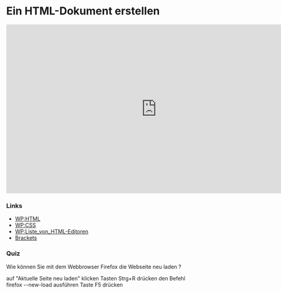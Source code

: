 # Ein HTML-Dokument erstellen

<iframe width="800" height="450" src="https://www.youtube-nocookie.com/embed/vA3ATuPb_4s?showinfo=0" frameborder="0" allowfullscreen></iframe>

### Links

* [WP:HTML](http://de.wikipedia.org/wiki/Hypertext_Markup_Language)
* [WP:CSS](http://de.wikipedia.org/wiki/Cascading_Style_Sheets)
* [WP:Liste_von_HTML-Editoren](http://de.wikipedia.org/wiki/Liste_von_HTML-Editoren)
* [Brackets](http://brackets.io/)

### Quiz

<quiz name="">
    <question multiple>
        <p>Wie können Sie mit dem Webbrowser Firefox die Webseite neu laden ?</p>
        <answer correct>auf "Aktuelle Seite neu laden" klicken</answer>
        <answer correct>Tasten Strg+R drücken</answer>
        <answer>den Befehl firefox --new-load ausführen</answer>
	<answer correct>Taste F5 drücken</answer>
    </question>
</quiz>


